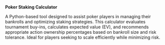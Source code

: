 **Poker Staking Calculator**

A Python-based tool designed to assist poker players in managing their bankrolls and optimizing staking strategies. This calculator evaluates tournament buy-ins, calculates expected value (EV), and recommends appropriate action ownership percentages based on bankroll size and risk tolerance. Ideal for players seeking to scale efficiently while minimizing risk.
